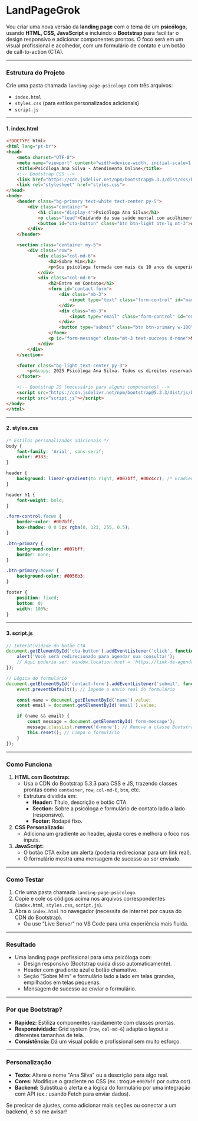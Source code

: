 # LandPageGrok
 
Vou criar uma nova versão da **landing page** com o tema de um **psicólogo**, usando **HTML, CSS, JavaScript** e incluindo o **Bootstrap** para facilitar o design responsivo e adicionar componentes prontos. O foco será em um visual profissional e acolhedor, com um formulário de contato e um botão de call-to-action (CTA).

---

### **Estrutura do Projeto**
Crie uma pasta chamada `landing-page-psicologo` com três arquivos:
- `index.html`
- `styles.css` (para estilos personalizados adicionais)
- `script.js`

---

#### **1. index.html**
```html
<!DOCTYPE html>
<html lang="pt-br">
<head>
    <meta charset="UTF-8">
    <meta name="viewport" content="width=device-width, initial-scale=1.0">
    <title>Psicóloga Ana Silva - Atendimento Online</title>
    <!-- Bootstrap CSS -->
    <link href="https://cdn.jsdelivr.net/npm/bootstrap@5.3.3/dist/css/bootstrap.min.css" rel="stylesheet">
    <link rel="stylesheet" href="styles.css">
</head>
<body>
    <header class="bg-primary text-white text-center py-5">
        <div class="container">
            <h1 class="display-4">Psicóloga Ana Silva</h1>
            <p class="lead">Cuidando da sua saúde mental com acolhimento e profissionalismo</p>
            <button id="cta-button" class="btn btn-light btn-lg mt-3">Agende uma Consulta</button>
        </div>
    </header>

    <section class="container my-5">
        <div class="row">
            <div class="col-md-6">
                <h2>Sobre Mim</h2>
                <p>Sou psicóloga formada com mais de 10 anos de experiência, especializada em ansiedade, depressão e autoconhecimento. Ofereço atendimento online para sua comodidade.</p>
            </div>
            <div class="col-md-6">
                <h2>Entre em Contato</h2>
                <form id="contact-form">
                    <div class="mb-3">
                        <input type="text" class="form-control" id="name" placeholder="Seu Nome" required>
                    </div>
                    <div class="mb-3">
                        <input type="email" class="form-control" id="email" placeholder="Seu E-mail" required>
                    </div>
                    <button type="submit" class="btn btn-primary w-100">Enviar</button>
                </form>
                <p id="form-message" class="mt-3 text-success d-none">Mensagem enviada com sucesso!</p>
            </div>
        </div>
    </section>

    <footer class="bg-light text-center py-3">
        <p>&copy; 2025 Psicóloga Ana Silva. Todos os direitos reservados.</p>
    </footer>

    <!-- Bootstrap JS (necessário para alguns componentes) -->
    <script src="https://cdn.jsdelivr.net/npm/bootstrap@5.3.3/dist/js/bootstrap.bundle.min.js"></script>
    <script src="script.js"></script>
</body>
</html>
```

---

#### **2. styles.css**
```css
/* Estilos personalizados adicionais */
body {
    font-family: 'Arial', sans-serif;
    color: #333;
}

header {
    background: linear-gradient(to right, #007bff, #00c4cc); /* Gradiente azul */
}

header h1 {
    font-weight: bold;
}

.form-control:focus {
    border-color: #007bff;
    box-shadow: 0 0 5px rgba(0, 123, 255, 0.5);
}

.btn-primary {
    background-color: #007bff;
    border: none;
}

.btn-primary:hover {
    background-color: #0056b3;
}

footer {
    position: fixed;
    bottom: 0;
    width: 100%;
}
```

---

#### **3. script.js**
```javascript
// Interatividade do botão CTA
document.getElementById('cta-button').addEventListener('click', function() {
    alert('Você será redirecionado para agendar sua consulta!');
    // Aqui poderia ser: window.location.href = 'https://link-de-agendamento';
});

// Lógica do formulário
document.getElementById('contact-form').addEventListener('submit', function(event) {
    event.preventDefault(); // Impede o envio real do formulário

    const name = document.getElementById('name').value;
    const email = document.getElementById('email').value;

    if (name && email) {
        const message = document.getElementById('form-message');
        message.classList.remove('d-none'); // Remove a classe Bootstrap 'd-none' para exibir
        this.reset(); // Limpa o formulário
    }
});
```

---

### **Como Funciona**
1. **HTML com Bootstrap:**
   - Usa o CDN do Bootstrap 5.3.3 para CSS e JS, trazendo classes prontas como `container`, `row`, `col-md-6`, `btn`, etc.
   - Estrutura dividida em:
     - **Header:** Título, descrição e botão CTA.
     - **Section:** Sobre a psicóloga e formulário de contato lado a lado (responsivo).
     - **Footer:** Rodapé fixo.
2. **CSS Personalizado:**
   - Adiciona um gradiente ao header, ajusta cores e melhora o foco nos inputs.
3. **JavaScript:**
   - O botão CTA exibe um alerta (poderia redirecionar para um link real).
   - O formulário mostra uma mensagem de sucesso ao ser enviado.

---

### **Como Testar**
1. Crie uma pasta chamada `landing-page-psicologo`.
2. Copie e cole os códigos acima nos arquivos correspondentes (`index.html`, `styles.css`, `script.js`).
3. Abra o `index.html` no navegador (necessita de internet por causa do CDN do Bootstrap).
   - Ou use "Live Server" no VS Code para uma experiência mais fluida.

---

### **Resultado**
- Uma landing page profissional para uma psicóloga com:
  - Design responsivo (Bootstrap cuida disso automaticamente).
  - Header com gradiente azul e botão chamativo.
  - Seção "Sobre Mim" e formulário lado a lado em telas grandes, empilhados em telas pequenas.
  - Mensagem de sucesso ao enviar o formulário.

---

### **Por que Bootstrap?**
- **Rapidez:** Estiliza componentes rapidamente com classes prontas.
- **Responsividade:** Grid system (`row`, `col-md-6`) adapta o layout a diferentes tamanhos de tela.
- **Consistência:** Dá um visual polido e profissional sem muito esforço.

---

### **Personalização**
- **Texto:** Altere o nome "Ana Silva" ou a descrição para algo real.
- **Cores:** Modifique o gradiente no CSS (ex.: troque `#007bff` por outra cor).
- **Backend:** Substitua o alerta e a lógica do formulário por uma integração com API (ex.: usando Fetch para enviar dados).

Se precisar de ajustes, como adicionar mais seções ou conectar a um backend, é só me avisar!